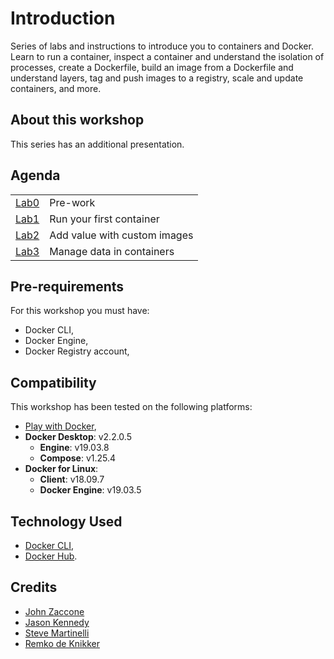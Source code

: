 # Introduction

Series of labs and instructions to introduce you to containers and Docker. Learn to run a container, inspect a container and understand the isolation of processes, create a Dockerfile, build an image from a Dockerfile and understand layers, tag and push images to a registry, scale and update containers, and more.

## About this workshop

This series has an additional presentation.

## Agenda

|  |  |
| :--- | :--- |
| [Lab0](lab-0/README.md) | Pre-work |
| [Lab1](lab-1/README.md) | Run your first container |
| [Lab2](lab-2/README.md) | Add value with custom images |
| [Lab3](lab-3/README.md) | Manage data in containers |

## Pre-requirements

For this workshop you must have:

* Docker CLI,
* Docker Engine,
* Docker Registry account,

## Compatibility

This workshop has been tested on the following platforms:

* [Play with Docker](https://labs.play-with-docker.com/),
* **Docker Desktop**: v2.2.0.5
  * **Engine**: v19.03.8
  * **Compose**: v1.25.4
* **Docker for Linux**:
  * **Client**: v18.09.7
  * **Docker Engine**: v19.03.5

## Technology Used

* [Docker CLI](https://docs.docker.com/engine/reference/commandline/cli/),
* [Docker Hub](https://hub.docker.com/).

## Credits

* [John Zaccone](https://github.com/jzaccone)
* [Jason Kennedy](https://github.com/jkomg)
* [Steve Martinelli](https://github.com/stevemar)
* [Remko de Knikker](https://github.com/remkohdev)
